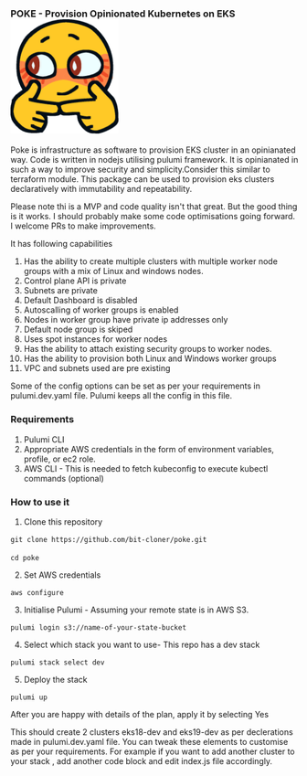 ### POKE - Provision Opinionated Kubernetes on EKS ![alt text](pokelogo.png "POKE")
Poke is infrastructure as software to provision EKS cluster in an opinianated way.
Code is written in nodejs utilising pulumi framework.
It is opinianated in such a way to improve security and simplicity.Consider this similar to terraform module. This package can be used to provision eks clusters declaratively with immutability and repeatability.

Please note thi is a MVP and code quality isn't that great. But the good thing is it works.
I should probably make some code optimisations going forward. I welcome PRs to make improvements.


It has following capabilities
1. Has the ability to create multiple clusters with multiple worker node groups with a mix of Linux and windows nodes.
2. Control plane API is private
3. Subnets are private
4. Default Dashboard is disabled
5. Autoscalling of worker groups is enabled
6. Nodes in worker group have private ip addresses only
7. Default node group is skiped
8. Uses spot instances for worker nodes
9. Has the ability to attach existing security groups to worker nodes.
10. Has the ability to provision both Linux and Windows worker groups
11. VPC and subnets used are pre existing

Some of the config options can be set as per your requirements in pulumi.dev.yaml file. Pulumi keeps all the config in this file.

### Requirements
1. Pulumi CLI
2. Appropriate AWS credentials in the form of environment variables, profile, or ec2 role.
3. AWS CLI -  This is needed to fetch kubeconfig to execute kubectl commands (optional)

### How to use it
1. Clone this repository 
```
git clone https://github.com/bit-cloner/poke.git

cd poke
```
2. Set AWS credentials
```
aws configure 
```
3. Initialise Pulumi - Assuming your remote state is in AWS S3.
```
pulumi login s3://name-of-your-state-bucket
```
4. Select which stack you want to use- This repo has a dev stack
```
pulumi stack select dev
```
5. Deploy the stack
```
pulumi up
```
After you are happy with details of the plan, apply it by selecting Yes

This should create 2 clusters eks18-dev and eks19-dev as per declerations made in pulumi.dev.yaml file.
You can tweak these elements to customise as per your requirements.
For example if you want to add another cluster to your stack , add another code block and edit index.js file accordingly.

